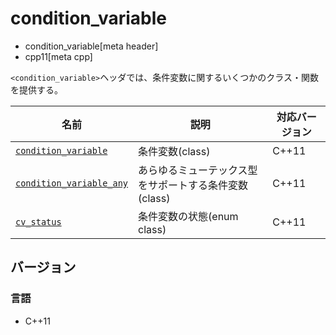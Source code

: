 # condition_variable
* condition_variable[meta header]
* cpp11[meta cpp]

`<condition_variable>`ヘッダでは、条件変数に関するいくつかのクラス・関数を提供する。


| 名前 | 説明 | 対応バージョン |
|--------------------------------------------------------------------|------------------------|-------|
| [`condition_variable`](condition_variable/condition_variable.md) | 条件変数(class) | C++11 |
| [`condition_variable_any`](condition_variable/condition_variable_any.md) | あらゆるミューテックス型をサポートする条件変数(class) | C++11 |
| [`cv_status`](condition_variable/cv_status.md) | 条件変数の状態(enum class) | C++11 |


## バージョン
### 言語
- C++11


